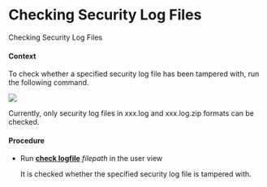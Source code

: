 Checking Security Log Files
===========================

Checking Security Log Files

#### Context

To check whether a specified security log file has been tampered with, run the following command.

![](../../../../public_sys-resources/note_3.0-en-us.png) 

Currently, only security log files in xxx.log and xxx.log.zip formats can be checked.



#### Procedure

* Run [**check logfile**](cmdqueryname=check+logfile) *filepath* in the user view
  
  
  
  It is checked whether the specified security log file is tampered with.